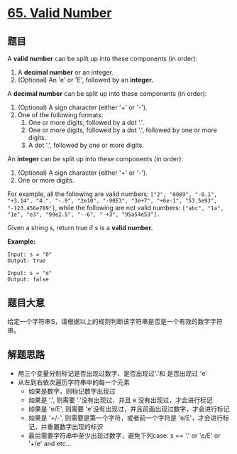 # [65. Valid Number](https://leetcode.com/problems/valid-number/)


## 题目

A **valid number** can be split up into these components (in order):

   1. A **decimal number** or an integer. 
   2. (Optional) An 'e' or 'E', followed by an **integer.**
   
A **decimal number** can be split up into these components (in order):

   1. (Optional) A sign character (either '+' or '-').
   2. One of the following formats:
        1. One or more digits, followed by a dot '.'.
        2. One or more digits, followed by a dot '.', followed by one or more digits.
        3. A dot '.', followed by one or more digits.
        
An **integer** can be split up into these components (in order):

   1. (Optional) A sign character (either '+' or '-').
   2. One or more digits.
   
For example, all the following are valid numbers: `["2", "0089", "-0.1", "+3.14", "4.", "-.9", "2e10", "-90E3", "3e+7", "+6e-1", "53.5e93", "-123.456e789"]`, while the following are not valid numbers: `["abc", "1a", "1e", "e3", "99e2.5", "--6", "-+3", "95a54e53"].`

Given a string s, return true if s is a **valid number.**

**Example:**

    Input: s = "0"
    Output: true
    
    Input: s = "e"
    Output: false

## 题目大意

给定一个字符串S，请根据以上的规则判断该字符串是否是一个有效的数字字符串。


## 解题思路

- 用三个变量分别标记是否出现过数字、是否出现过'.'和 是否出现过 'e'
- 从左到右依次遍历字符串中的每一个元素
    - 如果是数字，则标记数字出现过
    - 如果是 '.', 则需要 '.'没有出现过，并且 e 没有出现过，才会进行标记
    - 如果是 'e/E', 则需要 'e'没有出现过，并且前面出现过数字，才会进行标记
    - 如果是 '+/-', 则需要是第一个字符，或者前一个字符是 'e/E'，才会进行标记，并重置数字出现的标识
    - 最后需要字符串中至少出现过数字，避免下列case: s == '.' or 'e/E' or '+/e' and etc...